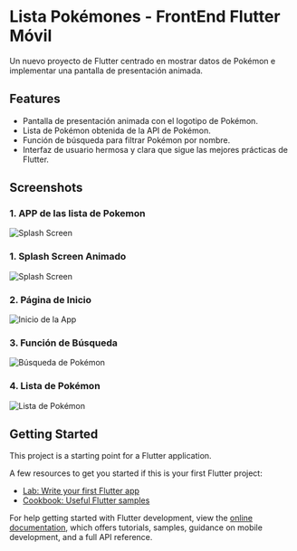 # Lista Pokémones - FrontEnd Flutter Móvil

Un nuevo proyecto de Flutter centrado en mostrar datos de Pokémon e implementar una pantalla de presentación animada.

## Features

- Pantalla de presentación animada con el logotipo de Pokémon.
- Lista de Pokémon obtenida de la API de Pokémon.
- Función de búsqueda para filtrar Pokémon por nombre.
- Interfaz de usuario hermosa y clara que sigue las mejores prácticas de Flutter.

## Screenshots
### 1. APP de las lista de Pokemon
![Splash Screen](assets/Docs/app.jpeg)


### 1. Splash Screen Animado
![Splash Screen](assets/Docs/splash_animado.jpeg)

### 2. Página de Inicio
![Inicio de la App](assets/Docs/inicio%20app.jpeg)

### 3. Función de Búsqueda
![Búsqueda de Pokémon](assets/Docs/busqueda.jpeg)

### 4. Lista de Pokémon
![Lista de Pokémon](assets/Docs/lista_pokemones.jpeg)

## Getting Started

This project is a starting point for a Flutter application.

A few resources to get you started if this is your first Flutter project:

- [Lab: Write your first Flutter app](https://docs.flutter.dev/get-started/codelab)
- [Cookbook: Useful Flutter samples](https://docs.flutter.dev/cookbook)

For help getting started with Flutter development, view the [online documentation](https://docs.flutter.dev/), which offers tutorials, samples, guidance on mobile development, and a full API reference.
